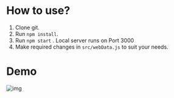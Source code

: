# How to use?
1. Clone git.
2. Run  ``` npm install ```.
3. Run ```npm start``` . Local server runs on Port 3000
4. Make required changes in ```src/webData.js``` to suit your needs.

# Demo
![img](https://github.com/yanym/Cornell-Club/blob/master/public/images/Demo.gif)
